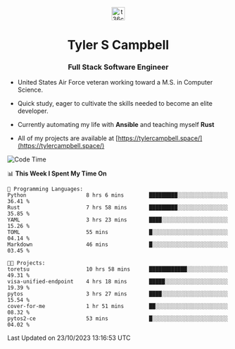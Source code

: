 <p align="center">
<a href="https://www.linkedin.com/in/t36campbell" target="blank"><img align="center" src="https://ik.imagekit.io/t36campbell/Portfolio/linkedin.png.original_m8bbGgPh6.png" alt="t36campbell" height="30" width="30" /></a>
</p>
<h1 align="center">Tyler S Campbell</h1>
<h3 align="center">Full Stack Software Engineer</h3>

* United States Air Force veteran working toward a M.S. in Computer Science.

* Quick study, eager to cultivate the skills needed to become an elite developer.

* Currently automating my life with **Ansible** and teaching myself **Rust**

* All of my projects are available at [https://tylercampbell.space/](https://tylercampbell.space/)

<!--START_SECTION:waka-->
![Code Time](http://img.shields.io/badge/Code%20Time-2%2C914%20hrs%2051%20mins-blue)

📊 **This Week I Spent My Time On** 

```text
💬 Programming Languages: 
Python                   8 hrs 6 mins        █████████░░░░░░░░░░░░░░░░   36.41 % 
Rust                     7 hrs 58 mins       █████████░░░░░░░░░░░░░░░░   35.85 % 
YAML                     3 hrs 23 mins       ████░░░░░░░░░░░░░░░░░░░░░   15.26 % 
TOML                     55 mins             █░░░░░░░░░░░░░░░░░░░░░░░░   04.14 % 
Markdown                 46 mins             █░░░░░░░░░░░░░░░░░░░░░░░░   03.45 % 

🐱‍💻 Projects: 
toretsu                  10 hrs 58 mins      ████████████░░░░░░░░░░░░░   49.31 % 
visa-unified-endpoint    4 hrs 18 mins       █████░░░░░░░░░░░░░░░░░░░░   19.39 % 
pytos                    3 hrs 27 mins       ████░░░░░░░░░░░░░░░░░░░░░   15.54 % 
cover-for-me             1 hr 51 mins        ██░░░░░░░░░░░░░░░░░░░░░░░   08.32 % 
pytos2-ce                53 mins             █░░░░░░░░░░░░░░░░░░░░░░░░   04.02 % 
```


 Last Updated on 23/10/2023 13:16:53 UTC
<!--END_SECTION:waka-->
